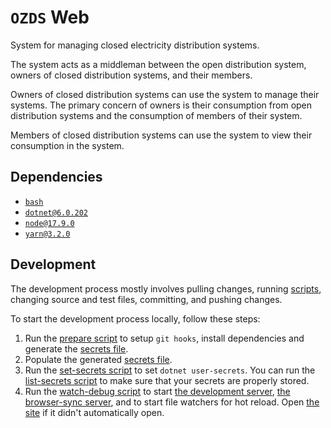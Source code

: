 # `OZDS` Web

System for managing closed electricity distribution systems.

The system acts as a middleman between the open distribution system, owners
of closed distribution systems, and their members.

Owners of closed distribution systems can use the system to manage their
systems. The primary concern of owners is their consumption from open
distribution systems and the consumption of members of their system.

Members of closed distribution systems can use the system to view their
consumption in the system.

## Dependencies

- [`bash`](https://www.gnu.org/software/bash/)
- [`dotnet@6.0.202`](https://dotnet.microsoft.com/en-us/)
- [`node@17.9.0`](https://nodejs.org/en/)
- [`yarn@3.2.0`](https://yarnpkg.com/)

## Development

The development process mostly involves pulling changes,
running [scripts](scripts), changing source and test files, committing, and
pushing changes.

To start the development process locally, follow these steps:

1. Run the [prepare script](scripts/prepare) to setup `git hooks`, install
   dependencies and generate the [secrets file](secrets.json).
2. Populate the generated [secrets file](secrets.json).
3. Run the [set-secrets script](scripts/set-secrets) to set
   `dotnet user-secrets`. You can run the
   [list-secrets script](scripts/list-secrets) to make sure that your secrets
   are properly stored.
4. Run the [watch-debug script](scripts/watch-debug) to start
   [the development server](https://localhost:5001),
   [the browser-sync server](http://localhost:3000), and to start file
   watchers for hot reload. Open [the site](https://localhost:5001) if it
   didn't automatically open.
